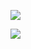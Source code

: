 ![](https://github-readme-stats.vercel.app/api?username=wenzhu23333&show_icons=true&theme=highcontrast&count_private=true)

![](https://github-readme-stats.vercel.app/api/top-langs/?username=wenzhu23333&theme=highcontrast&hide=html,php)


<!--
**wenzhu23333/wenzhu23333** is a ✨ _special_ ✨ repository because its `README.md` (this file) appears on your GitHub profile.

Here are some ideas to get you started:

- 🔭 I’m currently working on ...
- 🌱 I’m currently learning ...
- 👯 I’m looking to collaborate on ...
- 🤔 I’m looking for help with ...
- 💬 Ask me about ...
- 📫 How to reach me: ...
- 😄 Pronouns: ...
- ⚡ Fun fact: ...
-->
